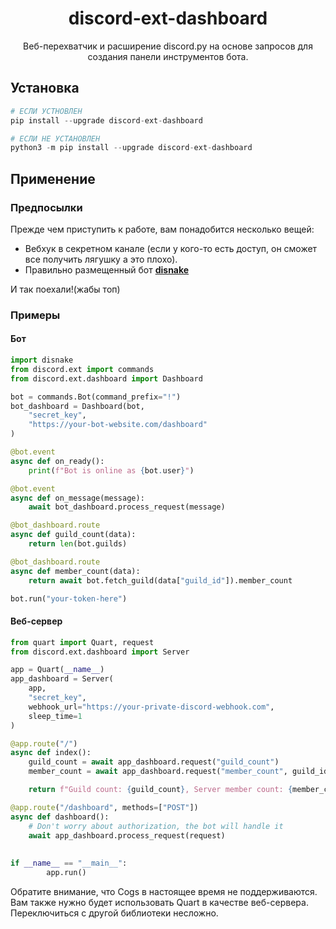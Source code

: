 <h1 align=center>discord-ext-dashboard</h1>
<p align=center>Веб-перехватчик и расширение discord.py на основе запросов для создания панели инструментов бота.</p>

## Установка
```py
# ЕСЛИ УСТНОВЛЕН
pip install --upgrade discord-ext-dashboard

# ЕСЛИ НЕ УСТАНОВЛЕН
python3 -m pip install --upgrade discord-ext-dashboard
```

## Применение
### Предпосылки
Прежде чем приступить к работе, вам понадобится несколько вещей:
 - Вебхук в секретном канале (если у кого-то есть доступ, он сможет все получить лягушку а это плохо).
 - Правильно размещенный бот [**disnake**](https://github.com/Rapptz/discord.py)
 
 И так поехали!(жабы топ)

### Примеры
#### Бот
```py
import disnake
from discord.ext import commands
from discord.ext.dashboard import Dashboard

bot = commands.Bot(command_prefix="!")
bot_dashboard = Dashboard(bot,
	"secret_key", 
	"https://your-bot-website.com/dashboard"
)

@bot.event
async def on_ready():
	print(f"Bot is online as {bot.user}")

@bot.event
async def on_message(message):
	await bot_dashboard.process_request(message)

@bot_dashboard.route
async def guild_count(data):
	return len(bot.guilds)

@bot_dashboard.route
async def member_count(data):
	return await bot.fetch_guild(data["guild_id"]).member_count

bot.run("your-token-here")
```


#### Веб-сервер
```py
from quart import Quart, request
from discord.ext.dashboard import Server

app = Quart(__name__)
app_dashboard = Server(
	app,
	"secret_key", 
	webhook_url="https://your-private-discord-webhook.com",
	sleep_time=1
)

@app.route("/")
async def index():
	guild_count = await app_dashboard.request("guild_count")
	member_count = await app_dashboard.request("member_count", guild_id=776230580941619251)

	return f"Guild count: {guild_count}, Server member count: {member_count}"

@app.route("/dashboard", methods=["POST"])
async def dashboard():
	# Don't worry about authorization, the bot will handle it
	await app_dashboard.process_request(request)
        
        
if __name__ == "__main__":
        app.run()
```


Обратите внимание, что Cogs в настоящее время не поддерживаются.
<br>
Вам также нужно будет использовать Quart в качестве веб-сервера. Переключиться с другой библиотеки несложно.
<br><br>
